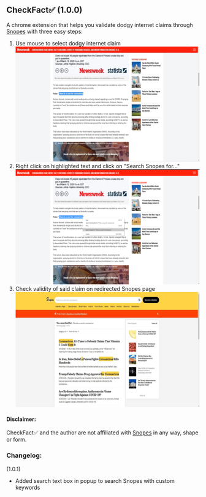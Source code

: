 ## CheckFact✅ (1.0.0)
A chrome extension that helps you validate dodgy internet claims through [Snopes](https://www.snopes.com/) with three easy steps:
1. Use mouse to select dodgy internet claim
![Step 1](screenshots/screenshot_0.jpg)
2. Right click on highlighted text and click on "Search Snopes for..."
![Step 1](screenshots/screenshot_1.jpg)
3. Check validity of said claim on redirected Snopes page
![Step 1](screenshots/screenshot_2.jpg)

#### Disclaimer:
CheckFact✅ and the author are not affiliated with [Snopes](https://www.snopes.com/) in any way, shape or form.

### Changelog:
(1.0.1)
- Added search text box in popup to search Snopes with custom keywords